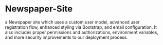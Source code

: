 # Newspaper-Site
 a Newspaper site which  uses a custom user model, advanced user registration flow, enhanced styling via Bootstrap,  and email configuration. It also includes proper permissions and authorizations, environment  variables, and more security improvements to our  deployment process.
